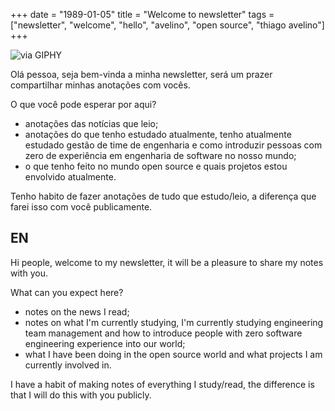 +++
date = "1989-01-05"
title = "Welcome to newsletter"
tags = ["newsletter", "welcome", "hello", "avelino", "open source", "thiago avelino"]
+++

![via GIPHY](https://media.giphy.com/media/3Hw2z62ewK4rm/giphy.gif#center)

Olá pessoa, seja bem-vinda a minha newsletter, será um prazer compartilhar minhas anotações com vocês.

O que você pode esperar por aqui?

- anotações das notícias que leio;
- anotações do que tenho estudado atualmente, tenho atualmente estudado gestão de time de engenharia e como introduzir pessoas com zero de experiência em engenharia de software no nosso mundo;
- o que tenho feito no mundo open source e quais projetos estou envolvido atualmente.

Tenho habito de fazer anotações de tudo que estudo/leio, a diferença que farei isso com você publicamente.

## EN

Hi people, welcome to my newsletter, it will be a pleasure to share my notes with you.

What can you expect here?

- notes on the news I read;
- notes on what I'm currently studying, I'm currently studying engineering team management and how to introduce people with zero software engineering experience into our world;
- what I have been doing in the open source world and what projects I am currently involved in.

I have a habit of making notes of everything I study/read, the difference is that I will do this with you publicly.
